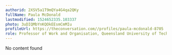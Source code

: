 ```yaml
---
authorid: 2XSV5a1T9mQYa4G4qa2QKy
fullName: Paula McDonald
lastmodified: 1524652335.103337
photo: 3uDIQMbYnKQOkEEsmCmMIu
profileUrl: https://theconversation.com//profiles/paula-mcdonald-8705
role: Professor of Work and Organisation, Queensland University of Technology
---
```

No content found